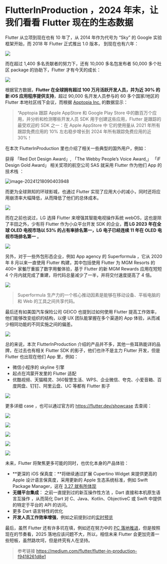 # FlutterInProduction ，2024 年末，让我们看看 Flutter 现在的生态数据

Flutter 从立项到现在也有 10 年了，从 2014 年作为代号为 “Sky” 的 Google 实验框架开始，而 2018 年 Flutter 正式推出 1.0 版本， 到现在也有六年：

![](http://img.cdn.guoshuyu.cn/20241218_FT/image1.png)

而在超过 1,400 多名贡献者的努力下，还有 10,000 多名包发布者 50,000 多个社区 package 的协助下，Flutter 才有今天的成长：

![](http://img.cdn.guoshuyu.cn/20241218_FT/image2.png)

根据官方数据，**Flutter 在全球拥有超过 100 万月活跃开发人员，并为近 30% 的新 iOS 应用程序提供支持**，超过 90,000 名开发人员参与的 60 多个国家/地区的 Flutter 本地社区线下会议，而根据  [Apptopia Inc.](https://apptopia.com/) 的数据显示：

> “Apptopia 跟踪 Apple AppStore 和 Google Play Store 中的数百万个应用，并分析和检测哪些开发人员 SDK 用于创建这些应用，Flutter 是跟踪的最受欢迎的 SDK 之一：在 Apple AppStore 中 它的使用量从 2021 年所有跟踪免费应用的 10% 左右稳步增长到 2024 年所有跟踪免费应用的近 30%！

在本次 FlutterInProduction 里也介绍了相关一些典型的国外用户，例如：

获得 「Red Dot Design Award」, 「The Webby People’s Voice Award,」 「iF Design Gold Award」 相关奖项的航空公司  SAS 就采用 Flutter 作为他们 App 的技术栈 ：

![image-20241218090403948](http://img.cdn.guoshuyu.cn/20241218_FT/image3.png)

而更为全球熟知的环球影城，也通过 Flutter 实现了应用大小的减小，同时还将应用崩溃率大幅降低，从而降低了他们的总体成本。

![](http://img.cdn.guoshuyu.cn/20241218_FT/image4.png)

而在之前也说过，LG 选择 Flutter 来增强其智能电视操作系统 webOS，这也是除了丰田之外，少有将 Flutter 作为小众平台开发 SDK 的企业，**而 LG 2023 年在全球 OLED 电视市场以 53% 的占有率排名第一，LG 电子已经连续 11 年在 OLED 电视市场排名第一** 。

![](http://img.cdn.guoshuyu.cn/20241218_FT/image5.png)

另外，对于一些外包形态企业，例如 App agency 的 Superformula ，它从 2020 年 8 月以来一直使用 Flutter 构建，其中包括使用 Flutter 为 MGM Resorts 的 400+ 家餐厅重振了数字用餐体验，基于 Flutter 的新 MGM Rewards 应用在短短 4 个月内就完成了重建，将代码总量减少了一半，并将交付速度提高了 4 倍。

![](http://img.cdn.guoshuyu.cn/20241218_FT/image6.png)

> Superformula 生产力的一个核心推动因素是能够在移动设备、平板电脑的和 Web 的工具之间共享代码。

最后还有如美国汽车保险公司 GEICO 也提到过如何使用 Flutter 提高工作效率，他们能够改变组织的结构，以便 UX 团队能掌握在多个渠道的 App 体验，从而减少相同功能的不同实施之间的偏差。

![](http://img.cdn.guoshuyu.cn/20241218_FT/image7.png)

总的来说，本次 FlutterInProduction 介绍的产品并不多，其他一些耳熟能详的品牌，在过去也有相关 Flutter SDK 的影子，他们也许不是主力 Flutter 开发，但是 Flutter 也出现在他们 App 里，例如：

- 微信小程序的 skyline 引擎
- 起点在鸿蒙开发里的 Flutter 适配
- 优酷视频、天猫精灵、360智慧生活、WPS、企业微信、夸克、小爱音箱、百度网盘、钉钉、阿里云盘、UC 等都有 Flutter 影子

![](http://img.cdn.guoshuyu.cn/20241218_FT/image8.png)

更多详细 case ，也可以通过官方的 https://flutter.dev/showcase 去查阅：

![](http://img.cdn.guoshuyu.cn/20241218_FT/image9.png)

![](http://img.cdn.guoshuyu.cn/20241218_FT/image10.png)

![](http://img.cdn.guoshuyu.cn/20241218_FT/image11.png)

![](http://img.cdn.guoshuyu.cn/20241218_FT/image12.png)

![](http://img.cdn.guoshuyu.cn/20241218_FT/image13.png)



未来，Flutter 将聚焦更多可能的同时，也优化本身的产品体验：

- **更深的 iOS 保真度：**将继续通过扩展 Cupertino Widget 来提供更高的 Apple 设计语言保真度，采用更新的 Apple 生态系统标准，例如 Swift Package Manager，这在 [3.27 就有所体现](https://juejin.cn/post/7447097960011923506)
- **无缝平台集成**： 之前一直提到过的新互操作性方法 ，Dart 直接和本机原生语言互操作 ，从而简化 Dart 对 C、Java、Kotlin、ObjectiveC 或 Swift 中提供的特定于平台的 API 的访问。
- 更多 Dart 语言特性的优化
- **开发人员工作效率增强**，例如之前提到过的[实时预览](https://juejin.cn/post/7441006286765064218)

最后，虽然 Flutter 还有许多坑在填，例如还在努力中的 [PC 落地推进](https://juejin.cn/post/7431894641426202636)，但是按照现在的节奏看，2025 落地应该问题不大，所以，相信未来 Flutter 会更加完善一些短板，虽然路坎坷，但是终究有人在坚持。

> 参考链接 https://medium.com/flutter/flutter-in-production-f9418261d8e1